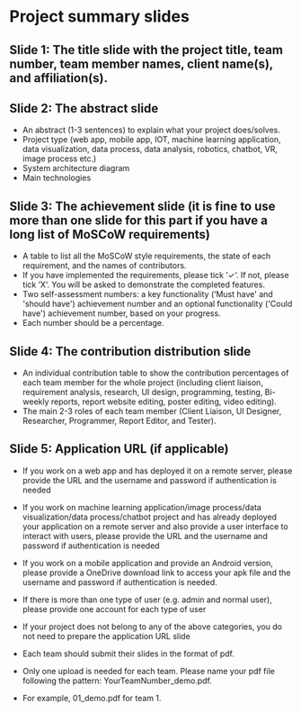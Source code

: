 # Project summary slides 

## Slide 1: The title slide with the project title, team number, team member names, client name(s), and affiliation(s).

## Slide 2:  The abstract slide
- An abstract (1-3 sentences) to explain what your project does/solves.
- Project type (web app, mobile app, IOT, machine learning application, data visualization, data process, data analysis, robotics, chatbot, VR, image process etc.)
- System architecture diagram
- Main technologies

## Slide 3: The achievement slide (it is fine to use more than one slide for this part if you have a long list of MoSCoW requirements)
- A table to list all the MoSCoW style requirements, the state of each requirement, and the names of contributors. 
- If you have implemented the requirements, please tick ’✓‘. If not, please tick ’X‘. You will be asked to demonstrate the completed features.
- Two self-assessment numbers: a key functionality (‘Must have' and 'should have') achievement number and an optional functionality ('Could have') achievement number, based on your progress. 
- Each number should be a percentage.

## Slide 4: The contribution distribution slide
- An individual contribution table to show the contribution percentages of each team member for the whole project (including client liaison, requirement analysis, research, UI design, programming, testing, Bi-weekly reports, report website editing, poster editing, video editing). 
- The main 2-3 roles of each team member (Client Liaison, UI Designer, Researcher, Programmer, Report Editor, and Tester).

## Slide 5: Application URL (if applicable)
- If you work on a web app and has deployed it on a remote server, please provide the URL and the username and password if authentication is needed
- If you work on machine learning application/image process/data visualization/data process/chatbot project and has already deployed your application on a remote server and also provide a user interface to interact with users, please provide the URL and the username and password if authentication is needed 
- If you work on a mobile application and provide an Android version, please provide a OneDrive download link to access your apk file and the username and password if authentication is needed.
- If there is more than one type of user (e.g. admin and normal user), please provide one account for each type of user
- If your project does not belong to any of the above categories, you do not need to prepare the application URL slide


- Each team should submit their slides in the format of pdf. 
- Only one upload is needed for each team. Please name your pdf file following the pattern: YourTeamNumber_demo.pdf. 
- For example, 01_demo.pdf for team 1.